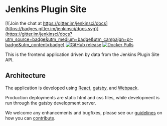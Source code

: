 # Jenkins Plugin Site

[![Join the chat at https://gitter.im/jenkinsci/docs](https://badges.gitter.im/jenkinsci/docs.svg)](https://gitter.im/jenkinsci/docs?utm_source=badge&utm_medium=badge&utm_campaign=pr-badge&utm_content=badge)
[![GitHub release](https://img.shields.io/github/release/jenkins-infra/plugin-site.svg?label=changelog)](https://github.com/jenkins-infra/plugin-site/releases/latest)
[![Docker Pulls](https://img.shields.io/docker/pulls/jenkinsciinfra/plugin-site?label=jenkinsciinfra%2Fplugin-site&logo=docker&logoColor=white)](https://hub.docker.com/r/jenkinsciinfra/plugin-site)

This is the frontend application driven by data from the Jenkins Plugin Site API.

## Architecture

The application is developed using [React](https://facebook.github.io/react/), [gatsby](https://www.gatsbyjs.org/), and [Webpack](https://webpack.github.io/).

Production deployments are static html and css files, while development is run through the gatsby development server.

We welcome any enhancements and bugfixes, please see our [guidelines](CONTRIBUTING.md) on how you can
[contribute](CONTRIBUTING.md).
